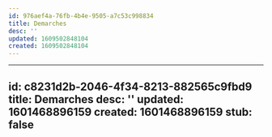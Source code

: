 ```yaml
---
id: 976aef4a-76fb-4b4e-9505-a7c53c998834
title: Demarches
desc: ''
updated: 1609502848104
created: 1609502848104
---
```

 ---
id: c8231d2b-2046-4f34-8213-882565c9fbd9
title: Demarches
desc: ''
updated: 1601468896159
created: 1601468896159
stub: false
---

